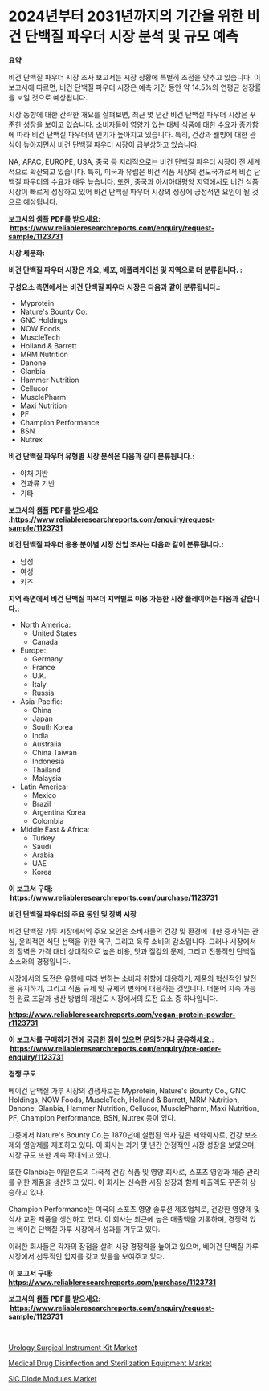<p><h1>2024년부터 2031년까지의 기간을 위한 비건 단백질 파우더 시장 분석 및 규모 예측</h1></p><p><strong>요약</strong></p>
<p><p>비건 단백질 파우더 시장 조사 보고서는 시장 상황에 특별히 초점을 맞추고 있습니다. 이 보고서에 따르면, 비건 단백질 파우더 시장은 예측 기간 동안 약 14.5%의 연평균 성장률을 보일 것으로 예상됩니다.</p><p>시장 동향에 대한 간략한 개요를 살펴보면, 최근 몇 년간 비건 단백질 파우더 시장은 꾸준한 성장을 보이고 있습니다. 소비자들이 영양가 있는 대체 식품에 대한 수요가 증가함에 따라 비건 단백질 파우더의 인기가 높아지고 있습니다. 특히, 건강과 웰빙에 대한 관심이 높아지면서 비건 단백질 파우더 시장이 급부상하고 있습니다.</p><p>NA, APAC, EUROPE, USA, 중국 등 지리적으로는 비건 단백질 파우더 시장이 전 세계적으로 확산되고 있습니다. 특히, 미국과 유럽은 비건 식품 시장의 선도국가로서 비건 단백질 파우더의 수요가 매우 높습니다. 또한, 중국과 아시아태평양 지역에서도 비건 식품 시장이 빠르게 성장하고 있어 비건 단백질 파우더 시장의 성장에 긍정적인 요인이 될 것으로 예상됩니다.</p></p>
<p><strong>보고서의 샘플 PDF를 받으세요: &nbsp;<a href="https://www.reliableresearchreports.com/enquiry/request-sample/1123731">https://www.reliableresearchreports.com/enquiry/request-sample/1123731</a></strong></p>
<p><strong>시장 세분화:</strong></p>
<p><strong> 비건 단백질 파우더 시장은 개요, 배포, 애플리케이션 및 지역으로 더 분류됩니다. :</strong></p>
<p><strong>구성요소 측면에서는 비건 단백질 파우더 시장은 다음과 같이 분류됩니다.:</strong></p>
<p><ul><li>Myprotein</li><li>Nature's Bounty Co.</li><li>GNC Holdings</li><li>NOW Foods</li><li>MuscleTech</li><li>Holland & Barrett</li><li>MRM Nutrition</li><li>Danone</li><li>Glanbia</li><li>Hammer Nutrition</li><li>Cellucor</li><li>MusclePharm</li><li>Maxi Nutrition</li><li>PF</li><li>Champion Performance</li><li>BSN</li><li>Nutrex</li></ul></p>
<p><strong> 비건 단백질 파우더 유형별 시장 분석은 다음과 같이 분류됩니다.:</strong></p>
<p><ul><li>야채 기반</li><li>견과류 기반</li><li>기타</li></ul></p>
<p><strong>보고서의 샘플 PDF를 받으세요 :<a href="https://www.reliableresearchreports.com/enquiry/request-sample/1123731">https://www.reliableresearchreports.com/enquiry/request-sample/1123731</a></strong></p>
<p><strong> 비건 단백질 파우더 응용 분야별 시장 산업 조사는 다음과 같이 분류됩니다.:</strong></p>
<p><ul><li>남성</li><li>여성</li><li>키즈</li></ul></p>
<p><strong>지역 측면에서 비건 단백질 파우더 지역별로 이용 가능한 시장 플레이어는 다음과 같습니다.:</strong></p>
<p><ul>
    <li>
        North America:
        <ul>
            <li>United States</li>
            <li>Canada</li>
        </ul>
    </li>
    <li>
        Europe:
        <ul>
            <li>Germany</li>
            <li>France</li>
            <li>U.K.</li>
            <li>Italy</li>
            <li>Russia</li>
        </ul>
    </li>
    <li>
        Asia-Pacific:
        <ul>
            <li>China</li>
            <li>Japan</li>
            <li>South Korea</li>
            <li>India</li>
            <li>Australia</li>
            <li>China Taiwan</li>
            <li>Indonesia</li>
            <li>Thailand</li>
            <li>Malaysia</li>
        </ul>
    </li>
    <li>
        Latin America:
        <ul>
            <li>Mexico</li>
            <li>Brazil</li>
            <li>Argentina Korea</li>
            <li>Colombia</li>
        </ul>
    </li>
    <li>
        Middle East & Africa:
        <ul>
            <li>Turkey</li>
            <li>Saudi</li>
            <li>Arabia</li>
            <li>UAE</li>
            <li>Korea</li>
        </ul>
    </li>
    </ul></p>
<p><strong>이 보고서 구매: &nbsp;<a href="https://www.reliableresearchreports.com/purchase/1123731">https://www.reliableresearchreports.com/purchase/1123731</a></strong></p>
<p><strong>비건 단백질 파우더의 주요 동인 및 장벽 시장</strong></p>
<p><p>비건 단백질 가루 시장에서의 주요 요인은 소비자들의 건강 및 환경에 대한 증가하는 관심, 윤리적인 식단 선택을 위한 욕구, 그리고 육류 소비의 감소입니다. 그러나 시장에서의 장벽은 가격 대비 상대적으로 높은 비용, 맛과 질감의 문제, 그리고 전통적인 단백질 소스와의 경쟁입니다.</p><p>시장에서의 도전은 유행에 따라 변하는 소비자 취향에 대응하기, 제품의 혁신적인 발전을 유지하기, 그리고 식품 규제 및 규제의 변화에 대응하는 것입니다. 더불어 지속 가능한 원료 조달과 생산 방법의 개선도 시장에서의 도전 요소 중 하나입니다.</p></p>
<p><strong><a href="https://www.reliableresearchreports.com/vegan-protein-powder-r1123731">https://www.reliableresearchreports.com/vegan-protein-powder-r1123731</a></strong></p>
<p><strong>이 보고서를 구매하기 전에 궁금한 점이 있으면 문의하거나 공유하세요.: &nbsp;<a href="https://www.reliableresearchreports.com/enquiry/pre-order-enquiry/1123731">https://www.reliableresearchreports.com/enquiry/pre-order-enquiry/1123731</a></strong></p>
<p><strong>경쟁 구도</strong></p>
<p><p>베이건 단백질 가루 시장의 경쟁사로는 Myprotein, Nature's Bounty Co., GNC Holdings, NOW Foods, MuscleTech, Holland & Barrett, MRM Nutrition, Danone, Glanbia, Hammer Nutrition, Cellucor, MusclePharm, Maxi Nutrition, PF, Champion Performance, BSN, Nutrex 등이 있다. </p><p>그중에서 Nature's Bounty Co.는 1870년에 설립된 역사 깊은 제약회사로, 건강 보조제와 영양제를 제조하고 있다. 이 회사는 과거 몇 년간 안정적인 시장 성장을 보였으며, 시장 규모 또한 계속 확대되고 있다. </p><p>또한 Glanbia는 아일랜드의 다국적 건강 식품 및 영양 회사로, 스포츠 영양과 체중 관리를 위한 제품을 생산하고 있다. 이 회사는 신속한 시장 성장과 함께 매출액도 꾸준히 상승하고 있다.</p><p>Champion Performance는 미국의 스포츠 영양 솔루션 제조업체로, 건강한 영양제 및 식사 교환 제품을 생산하고 있다. 이 회사는 최근에 높은 매출액을 기록하며, 경쟁력 있는 베이건 단백질 가루 시장에서 성과를 거두고 있다.</p><p>이러한 회사들은 각자의 장점을 살려 시장 경쟁력을 높이고 있으며, 베이건 단백질 가루 시장에서 선두적인 입지를 갖고 있음을 보여주고 있다.</p></p>
<p><strong>이 보고서 구매: &nbsp; <a href="https://www.reliableresearchreports.com/purchase/1123731">https://www.reliableresearchreports.com/purchase/1123731</a></strong></p>
<p><strong>보고서의 샘플 PDF를 받으세요: &nbsp;<a href="https://www.reliableresearchreports.com/enquiry/request-sample/1123731">https://www.reliableresearchreports.com/enquiry/request-sample/1123731</a></strong><strong></strong></p>
<p>&nbsp;</p>
<p><p><a href="https://www.linkedin.com/pulse/global-urology-surgical-instrument-kit-market-size-trends-i4a3e?trackingId=BrTMLLxtGJeNgJgF2zlO4A%3D%3D">Urology Surgical Instrument Kit Market</a></p><p><a href="https://www.linkedin.com/pulse/medical-drug-disinfection-sterilization-equipment-market-analysis-z7ohe?trackingId=uOLGj1k0N71N7L0MQ7VmgQ%3D%3D">Medical Drug Disinfection and Sterilization Equipment Market</a></p><p><a href="https://www.linkedin.com/pulse/sic-diode-modules-market-centers-aspects-growth-share-4x3ze?trackingId=UptZ9pgzuo75a6AxmgGYyQ%3D%3D">SiC Diode Modules Market</a></p></p>